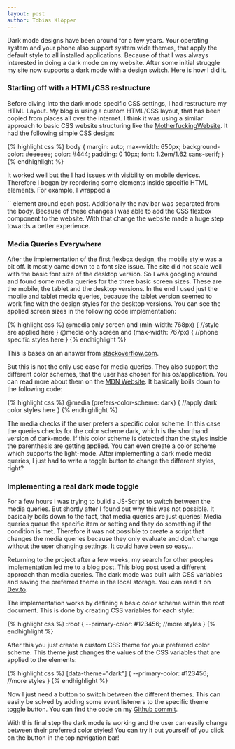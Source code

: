```yaml
---
layout: post
author: Tobias Klöpper
---
```

Dark mode designs have been around for a few years. Your operating system and your phone also support system wide themes, that apply the default style to all installed applications. Because of that I was always interested in doing a dark mode on my website. After some initial struggle my site now supports a dark mode with a design switch. Here is how I did it.

### Starting off with a HTML/CSS restructure
Before diving into the dark mode specific CSS settings, I had restructure my HTML Layout. My blog is using a custom HTML/CSS layout, that has been copied from  places all over the internet. I think it was using a similar approach to basic CSS website structuring like the [MotherfuckingWebsite](https://motherfuckingwebsite.com/). It had the following simple CSS design:

{% highlight css %}
body {
  margin: auto;
  max-width: 650px;
  background-color: #eeeeee;
  color: #444;
  padding: 0 10px;
  font: 1.2em/1.62 sans-serif;
}
{% endhighlight %}

It worked well but the I had issues with visibility on mobile devices. Therefore I began by reordering some elements inside specific HTML elements. For example, I wrapped a `<article>`` element around each post. Additionally the nav bar was separated from the body. Because of these changes I was able to add the CSS flexbox component to the website. With that change the website made a huge step towards a better experience.

### Media Queries Everywhere
After the implementation of the first flexbox design, the mobile style was a bit off. It mostly came down to a font size issue. The site did not scale well with the basic font size of the desktop version. So I was googling around and found some media queries for the three basic screen sizes. These are the mobile, the tablet and the desktop versions. In the end I used just the mobile and tablet media queries, because the tablet version seemed to work fine with the design styles for the desktop versions. You can see the applied screen sizes in the following code implementation:

{% highlight css %}
@media only screen and (min-width: 768px) { //style are applied here }
@media only screen and (max-width: 767px) { //phone specific styles here }
{% endhighlight %}

This is bases on an answer from [stackoverflow.com](https://stackoverflow.com/questions/6370690/media-queries-how-to-target-desktop-tablet-and-mobile).

But this is not the only use case for media queries. They also support the different color schemes, that the user has chosen for his os/application. You can read more about them on the [MDN Website](https://developer.mozilla.org/en-US/docs/Web/CSS/@media/prefers-color-scheme). It basically boils down to the following code:

{% highlight css %}
@media (prefers-color-scheme: dark) { //apply dark color styles here }
{% endhighlight %}

The media checks if the user prefers a specific color scheme. In this case the queries checks for the color scheme dark, which is the shorthand version of dark-mode. If this color scheme is detected than the styles inside the parenthesis are getting applied. You can even create a color scheme which supports the light-mode. 
After implementing a dark mode media queries, I just had to write a toggle button to change the different styles, right?

### Implementing a real dark mode toggle
For a few hours I was trying to build a JS-Script to switch between the media queries. But shortly after I found out why this was not possible. It basically boils down to the fact, that media queries are just queries! Media queries queue the specific item or setting and they do something if the condition is met. Therefore it was not possible to create a script that changes the media queries because they only evaluate and don’t change without the user changing settings. It could have been so easy...

Returning to the project after a few weeks, my search for other peoples implementation led me to a blog post. This blog post used a different approach than media queries. The dark mode was built with CSS variables and saving the preferred theme in the local storage. You can read it on [Dev.to](https://dev.to/ananyaneogi/create-a-dark-light-mode-switch-with-css-variables-34l8).

The implementation works by defining a basic color scheme within the root document. This is done by creating CSS variables for each style:

{% highlight css %}
:root {
	--primary-color: #123456;
	//more styles
}
{% endhighlight %}

After this you just create a custom CSS theme for your preferred color scheme. This theme just changes the values of the CSS variables that are applied to the elements:

{% highlight css %}
[data-theme="dark"] {
	--primary-color: #123456;
 	//more styles
}
{% endhighlight %}

Now I just need a button to switch between the different themes. This can easily be solved by adding some event listeners to the specific theme toggle button. You can find the code on my [Github commit](https://github.com/Friendscover/my-website/commit/2e3f4d2f1a88ab96c61a03790d4a768c95de62d8#diff-1cdbe0569fb88682d7e5af122b235c04bd9af8a4970739907cb41bd40f2bf02d).

With this final step the dark mode is working and the user can easily change between their preferred color styles! You can try it out yourself of you click on the button in the top navigation bar!